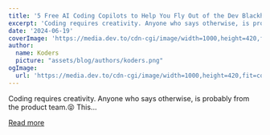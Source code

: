 ```yaml
---
title: '5 Free AI Coding Copilots to Help You Fly Out of the Dev Blackhole'
excerpt: 'Coding requires creativity. Anyone who says otherwise, is probably from the product team.😝  This...'
date: '2024-06-19'
coverImage: 'https://media.dev.to/cdn-cgi/image/width=1000,height=420,fit=cover,gravity=auto,format=auto/https%3A%2F%2Fdev-to-uploads.s3.amazonaws.com%2Fuploads%2Farticles%2Fd1rwm6e4iw8mu7wt75xf.png'
author:
  name: Koders
  picture: "assets/blog/authors/koders.png"
ogImage:
  url: 'https://media.dev.to/cdn-cgi/image/width=1000,height=420,fit=cover,gravity=auto,format=auto/https%3A%2F%2Fdev-to-uploads.s3.amazonaws.com%2Fuploads%2Farticles%2Fd1rwm6e4iw8mu7wt75xf.png'
---
```


Coding requires creativity. Anyone who says otherwise, is probably from the product team.😝  This...

[Read more](https://dev.to/middleware/5-free-ai-coding-copilots-to-help-you-fly-out-of-the-dev-blackhole-4p53)
